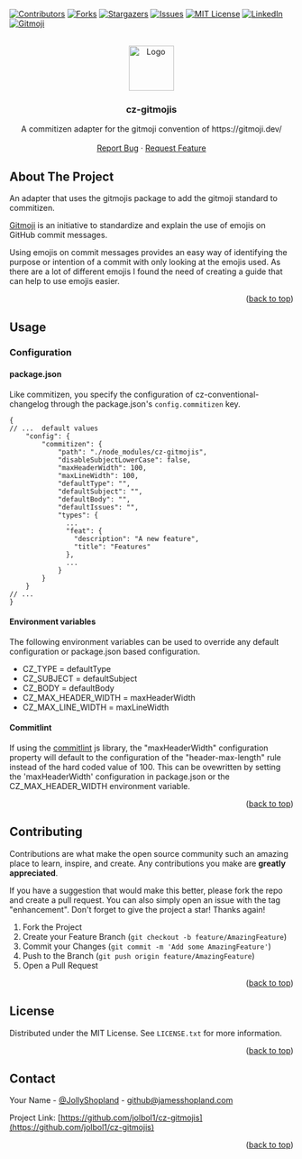 <div id="top"></div>
<!--
*** Thanks for checking out the Best-README-Template. If you have a suggestion
*** that would make this better, please fork the repo and create a pull request
*** or simply open an issue with the tag "enhancement".
*** Don't forget to give the project a star!
*** Thanks again! Now go create something AMAZING! :D
-->

<!-- PROJECT SHIELDS -->
<!--
*** I'm using markdown "reference style" links for readability.
*** Reference links are enclosed in brackets [ ] instead of parentheses ( ).
*** See the bottom of this document for the declaration of the reference variables
*** for contributors-url, forks-url, etc. This is an optional, concise syntax you may use.
*** https://www.markdownguide.org/basic-syntax/#reference-style-links
-->

[![Contributors][contributors-shield]][contributors-url]
[![Forks][forks-shield]][forks-url]
[![Stargazers][stars-shield]][stars-url]
[![Issues][issues-shield]][issues-url]
[![MIT License][license-shield]][license-url]
[![LinkedIn][linkedin-shield]][linkedin-url]
[![Gitmoji][gitmoji-shield]][gitmoji-url]

<!-- PROJECT LOGO -->
<br />
<div align="center">
  <a href="https://github.com/jolbol1/cz-gitmojis">
    <img src="https://i.imgur.com/Pbu2sB5.png" alt="Logo" width="80" height="80">
  </a>

<h3 align="center">cz-gitmojis</h3>

  <p align="center">
    A commitizen adapter for the gitmoji convention of https://gitmoji.dev/
    <br />
    <br />
    <a href="https://github.com/jolbol1/cz-gitmojis/issues">Report Bug</a>
    ·
    <a href="https://github.com/jolbol1/cz-gitmojis/issues">Request Feature</a>
  </p>
</div>

<!-- ABOUT THE PROJECT -->

## About The Project

An adapter that uses the gitmojis package to add the gitmoji standard to commitizen.

[Gitmoji](https://github.com/carloscuesta/gitmoji) is an initiative to standardize and explain the use of emojis on GitHub commit messages.

Using emojis on commit messages provides an easy way of identifying the purpose or intention of a commit with only looking at the emojis used. As there are a lot of different emojis I found the need of creating a guide that can help to use emojis easier.

<p align="right">(<a href="#top">back to top</a>)</p>

## Usage

### Configuration

#### package.json

Like commitizen, you specify the configuration of cz-conventional-changelog through the package.json's `config.commitizen` key.

```json5
{
// ...  default values
    "config": {
        "commitizen": {
            "path": "./node_modules/cz-gitmojis",
            "disableSubjectLowerCase": false,
            "maxHeaderWidth": 100,
            "maxLineWidth": 100,
            "defaultType": "",
            "defaultSubject": "",
            "defaultBody": "",
            "defaultIssues": "",
            "types": {
              ...
              "feat": {
                "description": "A new feature",
                "title": "Features"
              },
              ...
            }
        }
    }
// ...
}
```

#### Environment variables

The following environment variables can be used to override any default configuration or package.json based configuration.

- CZ_TYPE = defaultType
- CZ_SUBJECT = defaultSubject
- CZ_BODY = defaultBody
- CZ_MAX_HEADER_WIDTH = maxHeaderWidth
- CZ_MAX_LINE_WIDTH = maxLineWidth

#### Commitlint

If using the [commitlint](https://github.com/conventional-changelog/commitlint) js library, the "maxHeaderWidth" configuration property will default to the configuration of the "header-max-length" rule instead of the hard coded value of 100. This can be ovewritten by setting the 'maxHeaderWidth' configuration in package.json or the CZ_MAX_HEADER_WIDTH environment variable.

<p align="right">(<a href="#top">back to top</a>)</p>

<!-- CONTRIBUTING -->

## Contributing

Contributions are what make the open source community such an amazing place to learn, inspire, and create. Any contributions you make are **greatly appreciated**.

If you have a suggestion that would make this better, please fork the repo and create a pull request. You can also simply open an issue with the tag "enhancement".
Don't forget to give the project a star! Thanks again!

1. Fork the Project
2. Create your Feature Branch (`git checkout -b feature/AmazingFeature`)
3. Commit your Changes (`git commit -m 'Add some AmazingFeature'`)
4. Push to the Branch (`git push origin feature/AmazingFeature`)
5. Open a Pull Request

<p align="right">(<a href="#top">back to top</a>)</p>

<!-- LICENSE -->

## License

Distributed under the MIT License. See `LICENSE.txt` for more information.

<p align="right">(<a href="#top">back to top</a>)</p>

<!-- CONTACT -->

## Contact

Your Name - [@JollyShopland](https://twitter.com/JollyShopland) - github@jamesshopland.com

Project Link: [https://github.com/jolbol1/cz-gitmojis](https://github.com/jolbol1/cz-gitmojis)

<p align="right">(<a href="#top">back to top</a>)</p>

<!-- MARKDOWN LINKS & IMAGES -->
<!-- https://www.markdownguide.org/basic-syntax/#reference-style-links -->

[contributors-shield]: https://img.shields.io/github/contributors/jolbol1/cz-gitmojis.svg?style=for-the-badge
[contributors-url]: https://github.com/jolbol1/cz-gitmojis/graphs/contributors
[forks-shield]: https://img.shields.io/github/forks/jolbol1/cz-gitmojis.svg?style=for-the-badge
[forks-url]: https://github.com/jolbol1/cz-gitmojis/network/members
[stars-shield]: https://img.shields.io/github/stars/jolbol1/cz-gitmojis.svg?style=for-the-badge
[stars-url]: https://github.com/jolbol1/cz-gitmojis/stargazers
[issues-shield]: https://img.shields.io/github/issues/jolbol1/cz-gitmojis.svg?style=for-the-badge
[issues-url]: https://github.com/jolbol1/cz-gitmojis/issues
[license-shield]: https://img.shields.io/github/license/jolbol1/cz-gitmojis.svg?style=for-the-badge
[license-url]: https://github.com/jolbol1/cz-gitmojis/blob/master/LICENSE.txt
[linkedin-shield]: https://img.shields.io/badge/-LinkedIn-black.svg?style=for-the-badge&logo=linkedin&colorB=555
[linkedin-url]: https://linkedin.com/in/james.shopland
[product-screenshot]: images/screenshot.png
[next.js]: https://img.shields.io/badge/next.js-000000?style=for-the-badge&logo=nextdotjs&logoColor=white
[next-url]: https://nextjs.org/
[react.js]: https://img.shields.io/badge/React-20232A?style=for-the-badge&logo=react&logoColor=61DAFB
[react-url]: https://reactjs.org/
[vue.js]: https://img.shields.io/badge/Vue.js-35495E?style=for-the-badge&logo=vuedotjs&logoColor=4FC08D
[vue-url]: https://vuejs.org/
[angular.io]: https://img.shields.io/badge/Angular-DD0031?style=for-the-badge&logo=angular&logoColor=white
[angular-url]: https://angular.io/
[svelte.dev]: https://img.shields.io/badge/Svelte-4A4A55?style=for-the-badge&logo=svelte&logoColor=FF3E00
[svelte-url]: https://svelte.dev/
[laravel.com]: https://img.shields.io/badge/Laravel-FF2D20?style=for-the-badge&logo=laravel&logoColor=white
[laravel-url]: https://laravel.com
[bootstrap.com]: https://img.shields.io/badge/Bootstrap-563D7C?style=for-the-badge&logo=bootstrap&logoColor=white
[bootstrap-url]: https://getbootstrap.com
[jquery.com]: https://img.shields.io/badge/jQuery-0769AD?style=for-the-badge&logo=jquery&logoColor=white
[jquery-url]: https://jquery.com
[gitmoji-shield]: https://img.shields.io/badge/gitmoji-%20😜%20😍-FFDD67.svg?style=for-the-badge
[gitmoji-url]: https://gitmoji.dev/
